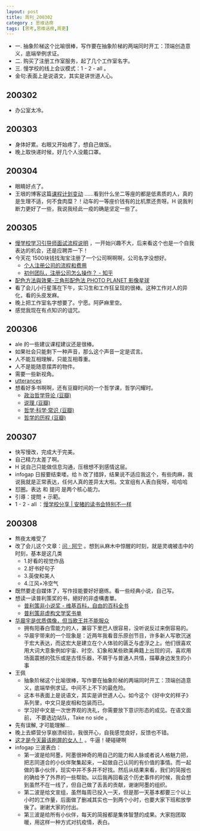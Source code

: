 ```yaml
---
layout: post
title: 周刊_200302
category : 思维话痨
tags: [思考,思维话痨,周更]
---
```


- 一. 抽象阶梯这个比喻很棒，写作要在抽象阶梯的两端同时开工：顶端创造意义，底端举例求证。
- 二. 购买了注册工作室服务，起了几个工作室名字。
- 三. 慢学校的线上会议模式：1 - 2 - all 。
- 金句:表面上是说语文，其实是讲世道人心。

## 200302
  - 办公室太冷。
  
## 200303
  - 身体好累。右眼又开始疼了，想自己做饭。
  - 晚上取快递时候，好几个人没戴口罩。
  
## 200304
  - 眼睛好点了。
  - 王垠的博客这篇[课程计划变动](https://www.yinwang.org/blog-cn/2020/03/04/changes) ......看到什么坐二等座的都是低素质的人，真的是生理不适，何不食肉糜？！动车的一等座价钱有的比机票还贵呀。H 说我判断力更好了一些，我说我经此一疫的确是坚定一些了。
  
## 200305
  - [慢学校学习引导师面试流程说明](https://shimo.im/docs/g6GHJp9kRwcrwk9V/read) ，一开始兴趣不大，后来看这个也是一个自我表达的机会，还是应聘弄一下！
  - 今天花 1500块钱找淘宝注册了一个公司啊啊啊，公司名字没想好。
    - [个人注册公司的流程和费用](https://site.douban.com/107925/widget/notes/4331465/note/255395965/)
    - [初创团队，注册公司怎么操作？ - 知乎](https://www.zhihu.com/question/19585093)
  - [配色方法與效果-三角形配色法 PHOTO PLANET 影像星球](http://photoplanet.cc/edit/triadic-color-scheme/)
  - 看了会儿小行星落在下午，实习生和工作狂呈现的很棒。这种工作对人的异化，看的头皮发麻。
  - 晚上把工作室名字想要了。宁愿。阿萨麻里空。
  - 感觉我现在有点知识的诅咒。

## 200306
  - ale 的一些建议课程建议还是很棒。
  - 如果社会只能剩下一种声音，那么这个声音一定是谎言。
  - 人不能互相理解，只能互相尊重。
  - 人不是能随意摆弄的物件。
  - 需要一些新视角。
  - [utterances](https://utteranc.es/)
  - 想看好多书啊啊，还有豆瓣时间的一个哲学课，哲学闪耀时。
    - [政治哲学导论 (豆瓣)](https://book.douban.com/subject/4042959/)
    - [说理 (豆瓣)](https://book.douban.com/subject/6431982/)
    - [哲学·科学·常识 (豆瓣)](https://book.douban.com/subject/27139938/)
    - [哲学的历程 (豆瓣)](https://book.douban.com/subject/27070172/)
    
## 200307
  - 快写慢改，完成大于完美。
  - 自己精力太差了啊。
  - H 说自己只能做信息沟通，压根想不到感情这层。
  - infogap 日报要结束喽。给 h 改了措辞，结果说不适应我这个，有些肉麻，我说我就是正常表达，任何人真的差异太大啦。文宣组有人表白我呀，哈哈哈
  - 怼圈。表达 和 提问 是两个核心能力。
  - 引導：提問 + 示範。
  - 1 - 2 - all ：[慢学校分享 | 安猪的读书会特别不一样](https://mp.weixin.qq.com/s/KH2NXFPmHzuz1mlWbmQ13w)
  
## 200308
  - 熬夜太难受了
  - 改了会儿这个文章：[问 · 阿宁](http://www.huyuning.com/%E4%B8%8D%E8%83%BD%E8%AE%A9%E4%BD%A0%E7%9F%A5%E9%81%93%E6%88%91%E7%9A%84%E5%A4%A7%E8%84%91%20%7C%20%E6%80%9D%E8%80%83/2018/06/25/ask-yourself/) 。想到从麻木中惊醒的时刻，就是灵魂被击中的时刻，基本是这几类
    - 1.好看的视觉作品 
    - 2.好书好句子 
    - 3.英俊和美人
    - 4.江风+冷空气
  - 既然要走自媒体了，写作技能要好好磨练。看一些经典小说，自己写。
  - 想读一读普利策奖的书，絕好的非虛構書單。
    - [普利策非小说奖 - 维基百科，自由的百科全书](https://zh.wikipedia.org/wiki/%E6%99%AE%E7%AB%8B%E8%8C%B2%E9%9D%9E%E5%B0%8F%E8%AA%AA%E7%8D%8E)
    - [普利策非虚构文学奖书单](https://www.douban.com/group/topic/4998382/)
  - [华晨宇是优质偶像，但当歌王并不能服众](https://mp.weixin.qq.com/s/Z8MHGyYdJ9AUD1Dr7AB0gA) 
    - 拥有阳春白雪能力的人，兼容下里巴人很容易，没听说反过来倒容易的。
    - 华晨宇带来的一个现象是：近两年我看音乐原创节目，许多新人写歌沉迷于宏大表达，而这宏大是建立在个人体验的匮乏与虚浮之上。他们很喜欢用大词大意象例如宇宙、时空、幻象和某些欧美典籍上出现的词，喜欢用场面震撼的弦乐或是古怪乐器，不屑于与普通人共情，描摹身边发生的小事
  - 王佩
    - 抽象阶梯这个比喻很棒，写作要在抽象阶梯的两端同时开工：顶端创造意义，底端举例求证。中间不上不下的最危险。
    - 这本书表面上是说语文，其实是讲世道人心。如今这个《好中文的样子》 系列里，中文只是皮相和包装而已。 
    - 学习好中文是一次世界观的洗礼，你需要放下意识形态的成见。在语文面前， 不要选边站队，Take no side 。
  - 先有误解, 才可能理解...
  - 晚上去蟒营分享崩溃经验，我很开心，自我感觉良好，反馈也不错。
  - [这才是今天最该刷屏的女人！](https://mp.weixin.qq.com/s/56EdaMXSYIPlLSUeN_ma3Q) 。牛逼！硬碰硬啊
  - infogap 三波表白：
      - 第一波是给阿墨，阿墨很神奇的用自己的能力和人脉或者说人格魅力把，把志同道合的小伙伴聚集起来，一起做自己认同的有价值的事情。而一起做的事小伙伴，现实中并不多并不好找。然后从结果来看，我们的简报也的确给予了外界的一些帮助。以后我再回看这个历史事件的时候，我会想到虽然不在一线了，但自己做了丢丢的贡献，谢谢阿墨的组织。
      - 第二波是给文宣组，虽然每周已投入一天，但是那一天基本都要三个以上小时的工作量，后面做了删减其实也一到两个小时，也要大家下班和放學後了。谢谢大家的付出。
      - 第三波是给所有小伙伴，每天的简报都是集体智慧的成果。大家抱团取暖，用这样一种方式对抗疫情，表白。
